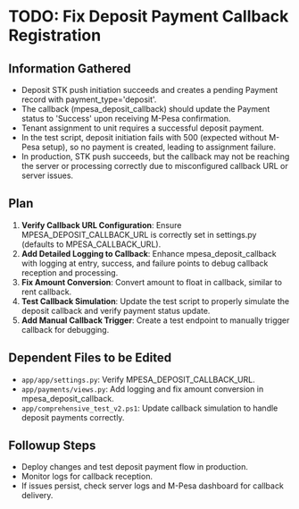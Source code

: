 # TODO: Fix Deposit Payment Callback Registration

## Information Gathered
- Deposit STK push initiation succeeds and creates a pending Payment record with payment_type='deposit'.
- The callback (mpesa_deposit_callback) should update the Payment status to 'Success' upon receiving M-Pesa confirmation.
- Tenant assignment to unit requires a successful deposit payment.
- In the test script, deposit initiation fails with 500 (expected without M-Pesa setup), so no payment is created, leading to assignment failure.
- In production, STK push succeeds, but the callback may not be reaching the server or processing correctly due to misconfigured callback URL or server issues.

## Plan
1. **Verify Callback URL Configuration**: Ensure MPESA_DEPOSIT_CALLBACK_URL is correctly set in settings.py (defaults to MPESA_CALLBACK_URL).
2. **Add Detailed Logging to Callback**: Enhance mpesa_deposit_callback with logging at entry, success, and failure points to debug callback reception and processing.
3. **Fix Amount Conversion**: Convert amount to float in callback, similar to rent callback.
4. **Test Callback Simulation**: Update the test script to properly simulate the deposit callback and verify payment status update.
5. **Add Manual Callback Trigger**: Create a test endpoint to manually trigger callback for debugging.

## Dependent Files to be Edited
- `app/app/settings.py`: Verify MPESA_DEPOSIT_CALLBACK_URL.
- `app/payments/views.py`: Add logging and fix amount conversion in mpesa_deposit_callback.
- `app/comprehensive_test_v2.ps1`: Update callback simulation to handle deposit payments correctly.

## Followup Steps
- Deploy changes and test deposit payment flow in production.
- Monitor logs for callback reception.
- If issues persist, check server logs and M-Pesa dashboard for callback delivery.
